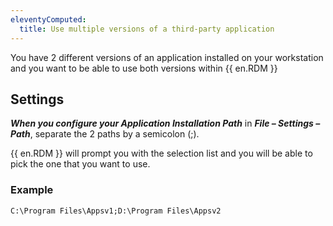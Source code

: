 ```yaml
---
eleventyComputed:
  title: Use multiple versions of a third-party application
---
```

You have 2 different versions of an application installed on your workstation and you want to be able to use both versions within {{ en.RDM }}
## Settings
***When you configure your Application Installation Path*** in ***File – Settings – Path***, separate the 2 paths by a semicolon (;).  

{{ en.RDM }} will prompt you with the selection list and you will be able to pick the one that you want to use.
### Example
`C:\Program Files\Appsv1;D:\Program Files\Appsv2`
